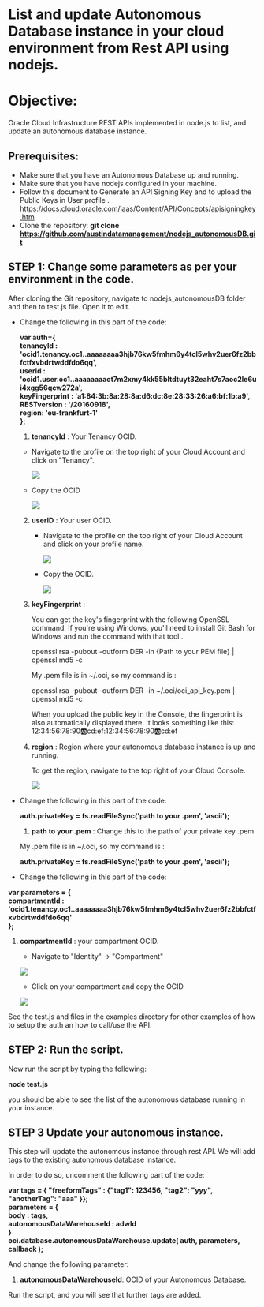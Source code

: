 # List and update Autonomous Database instance in your cloud environment from Rest API using nodejs.

# Objective:

Oracle Cloud Infrastructure REST APIs implemented in node.js to list, and update an autonomous database instance.  

## Prerequisites:

- Make sure that you have an Autonomous Database up and running.    
- Make sure that you have nodejs configured in your machine.
- Follow this document to Generate an API Signing Key and to upload the Public Keys in User profile . 
  https://docs.cloud.oracle.com/iaas/Content/API/Concepts/apisigningkey.htm 
- Clone the repository: 
   **git clone https://github.com/austindatamanagement/nodejs_autonomousDB.git**

## **STEP 1**: Change some parameters as per your environment in the code.

After cloning the Git repository, navigate to nodejs_autonomousDB folder and then to test.js file. Open it to edit. 

- Change the following in this part of the code: 

  **var auth={  
      tenancyId : 'ocid1.tenancy.oc1..aaaaaaaa3hjb76kw5fmhm6y4tcl5whv2uer6fz2bbfctfxvbdrtwddfdo6qq',  
      userId : 'ocid1.user.oc1..aaaaaaaaot7m2xmy4kk55bltdtuyt32eaht7s7aoc2le6ui4xgg56qcw272a',  
      keyFingerprint : 'a1:84:3b:8a:28:8a:d6:dc:8e:28:33:26:a6:bf:1b:a9',  
      RESTversion : '/20160918',  
      region: 'eu-frankfurt-1'  
  };**  
  
  1. **tenancyId** : Your Tenancy OCID. 
    
    - Navigate to the profile on the top right of your Cloud Account and click on "Tenancy".
     
       ![](profile.png)
     
     - Copy the OCID
     
       ![](tenancy.png)
     
  2. **userID** : Your user OCID. 
  
     - Navigate to the profile on the top right of your Cloud Account and click on your profile name.
     
       ![](profile.png)
       
     - Copy the OCID. 
     
       ![](user.png)
       
  
  3. **keyFingerprint** : 
  
     You can get the key's fingerprint with the following OpenSSL command. If you're using Windows, you'll need to install Git Bash for Windows and run the command with that tool . 

     openssl rsa -pubout -outform DER -in {Path to your PEM file} | openssl md5 -c

     My .pem file is in ~/.oci, so my command is :
     
     openssl rsa -pubout -outform DER -in ~/.oci/oci_api_key.pem | openssl md5 -c

     When you upload the public key in the Console, the fingerprint is also automatically displayed there. It looks something like this: 12:34:56:78:90:ab:cd:ef:12:34:56:78:90:ab:cd:ef 
  
  4. **region** : Region where your autonomous database instance is up and running.   
  
     To get the region, navigate to the top right of your Cloud Console. 
     
     ![](region.png)

- Change the following in this part of the code:  
  
  **auth.privateKey = fs.readFileSync('path to your .pem', 'ascii');**

  1. **path to your .pem** : Change this to the path of your private key .pem.  
  
  My .pem file is in ~/.oci, so my command is :
  
  **auth.privateKey = fs.readFileSync('path to your .pem', 'ascii');**
  
  
- Change the following in this part of the code:  

**var parameters = {    
   compartmentId : 'ocid1.tenancy.oc1..aaaaaaaa3hjb76kw5fmhm6y4tcl5whv2uer6fz2bbfctfxvbdrtwddfdo6qq'  
};**  

  1. **compartmentId** : your compartment OCID.
  
      - Navigate to "Identity" -> "Compartment"
      
      ![](navigate.png)
      
      - Click on your compartment and copy the OCID 
      
      ![](com.png)
      
      
See the test.js and files in the examples directory for other examples of how to setup the auth an how to call/use the API.

## **STEP 2**: Run the script.

Now run the script by typing the following:

**node test.js** 

you should be able to see the list of the autonomous database running in your instance. 

## **STEP 3** Update your autonomous instance. 

This step will update the autonomous instance through rest API. We will add tags to the existing autonomous database instance.

In order to do so, uncomment the following part of the code:

**var tags = { "freeformTags" : {"tag1": 123456, "tag2": "yyy", "anotherTag": "aaa" }};  
  parameters = {  
    body : tags,  
    autonomousDataWarehouseId : adwId  
}  
oci.database.autonomousDataWarehouse.update( auth, parameters, callback );**  

And change the following parameter: 

 1. **autonomousDataWarehouseId**: OCID of your Autonomous Database. 
 
Run the script, and you will see that further tags are added.



